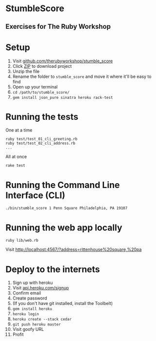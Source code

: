 StumbleScore
============

Exercises for The Ruby Workshop
-------------------------------

# Setup

1. Visit [github.com/therubyworkshop/stumble_score](http://github.com/therubyworkshop/stumble_score)
2. Click [ZIP](https://github.com/therubyworkshop/stumble_score/zipball/master) to download project
3. Unzip the file
4. Rename the folder to `stumble_score` and move it where it'll be easy to find
5. Open up your terminal
6. `cd /path/to/stumble_score/`
7. `gem install json_pure sinatra heroku rack-test`

# Running the tests

One at a time

    ruby test/test_01_cli_greeting.rb
    ruby test/test_02_cli_address.rb
    ...

All at once

    rake test

# Running the Command Line Interface (CLI)

    ./bin/stumble_score 1 Penn Square Philadelphia, PA 19107

# Running the web app locally

    ruby lib/web.rb

Visit [http://localhost:4567/?address=rittenhouse%20square,%20pa](http://localhost:4567/?address=rittenhouse%20square,%20pa)

# Deploy to the internets

1. Sign up with heroku
2. Visit [api.heroku.com/signup](https://api.heroku.com/signup)
3. Confirm email
4. Create password
5. (If you don't have git installed, install the Toolbelt)
6. `gem install heroku`
7. `heroku login`
8. `heroku create --stack cedar`
9. `git push heroku master`
10. Visit goofy URL
11. Profit

